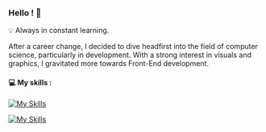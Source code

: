 ### Hello ! 👋

💡 Always in constant learning.

After a career change, I decided to dive headfirst into the field of computer science, particularly in development. With a strong interest in visuals and graphics, I gravitated more towards Front-End development.

#### 💻 My skills :

[![My Skills](https://skillicons.dev/icons?i=ember,react,js,html,css,typescript)](https://skillicons.dev)

[![My Skills](https://skillicons.dev/icons?i=gitlab,github,figma)](https://skillicons.dev)



